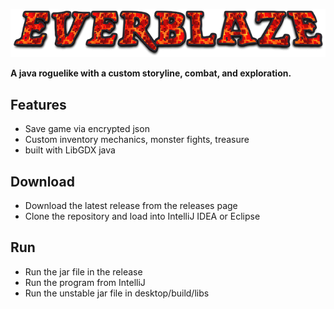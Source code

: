 ![EverBlaze](https://github.com/Rohan-Bansal/EverBlaze/blob/master/core/assets/UI/title.png)

__A java roguelike with a custom storyline, combat, and exploration.__

## Features

- Save game via encrypted json
- Custom inventory mechanics, monster fights, treasure
- built with LibGDX java

## Download

* Download the latest release from the releases page
* Clone the repository and load into IntelliJ IDEA or Eclipse

## Run

* Run the jar file in the release
* Run the program from IntelliJ
* Run the unstable jar file in desktop/build/libs


